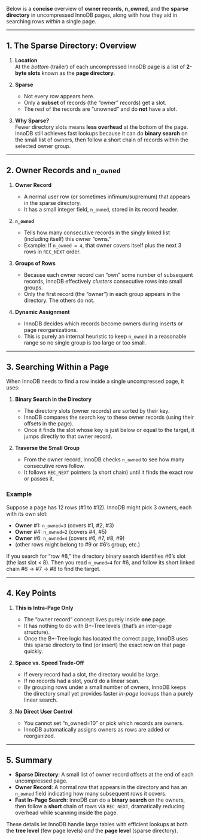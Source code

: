 Below is a **concise** overview of **owner records**, **n_owned**, and the **sparse directory** in uncompressed InnoDB pages, along with how they aid in searching rows *within* a single page.

---

## 1. The Sparse Directory: Overview

1. **Location**  
   At the *bottom* (trailer) of each uncompressed InnoDB page is a list of **2-byte slots** known as the **page directory**.

2. **Sparse**  
   - Not every row appears here.  
   - Only a **subset** of records (the “owner” records) get a slot.  
   - The rest of the records are “unowned” and do **not** have a slot.

3. **Why Sparse?**  
   Fewer directory slots means **less overhead** at the bottom of the page. InnoDB still achieves fast lookups because it can do **binary search** on the small list of owners, then follow a short chain of records within the selected owner group.

---

## 2. Owner Records and `n_owned`

1. **Owner Record**  
   - A normal user row (or sometimes infimum/supremum) that appears in the sparse directory.  
   - It has a small integer field, `n_owned`, stored in its record header.

2. **`n_owned`**  
   - Tells how many consecutive records in the singly linked list (including itself) this owner “owns.”  
   - Example: If `n_owned = 4`, that owner covers itself plus the next 3 rows in `REC_NEXT` order.

3. **Groups of Rows**  
   - Because each owner record can “own” some number of subsequent records, InnoDB effectively *clusters* consecutive rows into small groups.  
   - Only the first record (the “owner”) in each group appears in the directory. The others do not.

4. **Dynamic Assignment**  
   - InnoDB decides which records become owners during inserts or page reorganizations.  
   - This is purely an internal heuristic to keep `n_owned` in a reasonable range so no single group is too large or too small.

---

## 3. Searching Within a Page

When InnoDB needs to find a row inside a single uncompressed page, it uses:

1. **Binary Search in the Directory**  
   - The directory slots (owner records) are sorted by their key.  
   - InnoDB compares the search key to these owner records (using their offsets in the page).  
   - Once it finds the slot whose key is just below or equal to the target, it jumps directly to that owner record.

2. **Traverse the Small Group**  
   - From the owner record, InnoDB checks `n_owned` to see how many consecutive rows follow.  
   - It follows `REC_NEXT` pointers (a short chain) until it finds the exact row or passes it.

### Example
Suppose a page has 12 rows (#1 to #12). InnoDB might pick 3 owners, each with its own slot:

- **Owner** #1: `n_owned=3` (covers #1, #2, #3)  
- **Owner** #4: `n_owned=2` (covers #4, #5)  
- **Owner** #6: `n_owned=4` (covers #6, #7, #8, #9)  
- (other rows might belong to #9 or #6’s group, etc.)

If you search for “row #8,” the directory binary search identifies #6’s slot (the last slot < 8). Then you read `n_owned=4` for #6, and follow its short linked chain #6 → #7 → #8 to find the target.

---

## 4. Key Points

1. **This is Intra-Page Only**  
   - The “owner record” concept lives purely inside **one** page.  
   - It has nothing to do with B+‑Tree levels (that’s an inter-page structure).  
   - Once the B+‑Tree logic has located the correct page, InnoDB uses this sparse directory to find (or insert) the exact row on that page quickly.

2. **Space vs. Speed Trade‐Off**  
   - If every record had a slot, the directory would be large.  
   - If no records had a slot, you’d do a linear scan.  
   - By grouping rows under a small number of owners, InnoDB keeps the directory small yet provides faster *in-page* lookups than a purely linear search.

3. **No Direct User Control**  
   - You cannot set “n_owned=10” or pick which records are owners.  
   - InnoDB automatically assigns owners as rows are added or reorganized.

---

## 5. Summary

- **Sparse Directory**: A small list of owner record offsets at the end of each uncompressed page.  
- **Owner Record**: A normal row that appears in the directory and has an `n_owned` field indicating how many subsequent rows it covers.  
- **Fast In-Page Search**: InnoDB can do a **binary search** on the owners, then follow a **short** chain of rows via `REC_NEXT`, dramatically reducing overhead while scanning inside the page.  

These details let InnoDB handle large tables with efficient lookups at both the **tree level** (few page levels) *and* the **page level** (sparse directory).